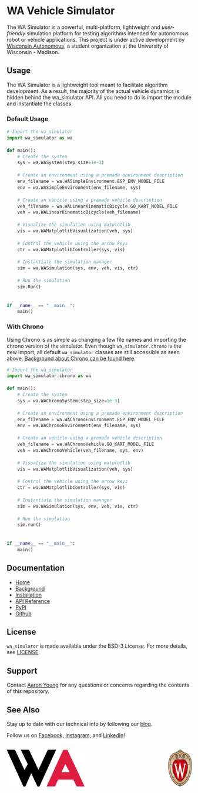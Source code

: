 # WA Vehicle Simulator

The WA Simulator is a powerful, multi-platform, lightweight and *user-friendly* simulation platform for testing algorithms intended for autonomous robot or vehicle applications.
This project is under active development by [Wisconsin Autonomous](https://wa.wisc.edu/), a student organization at the University of Wisconsin - Madison.

## Usage

The WA Simulator is a lightweight tool meant to facilitate algorithm development. As a result, the majority of the actual vehicle dynamics is hidden behind the wa_simulator API. All you need to do is import the module and instantiate the classes.

### Default Usage

```python
# Import the wa_simulator
import wa_simulator as wa

def main():
    # Create the system
    sys = wa.WASystem(step_size=1e-3)

    # Create an environment using a premade environment description
    env_filename = wa.WASimpleEnvironment.EGP_ENV_MODEL_FILE
    env = wa.WASimpleEnvironment(env_filename, sys)

    # Create an vehicle using a premade vehicle description
    veh_filename = wa.WALinearKinematicBicycle.GO_KART_MODEL_FILE
    veh = wa.WALinearKinematicBicycle(veh_filename)

    # Visualize the simulation using matplotlib
    vis = wa.WAMatplotlibVisualization(veh, sys)

    # Control the vehicle using the arrow keys
    ctr = wa.WAMatplotlibController(sys, vis)

    # Instantiate the simulation manager
    sim = wa.WASimulation(sys, env, veh, vis, ctr)

    # Run the simulation
    sim.Run()


if __name__ == "__main__":
    main()
```

### With Chrono

Using Chrono is as simple as changing a few file names and importing the chrono version of the simulator. Even though `wa_simulator.chrono` is the new import, all default `wa_simulator` classes are still accessible as seen above. [Background about Chrono can be found here](https://wisconsinautonomous.github.io/wa_simulator/background.html#ProjectChrono).

```python
# Import the wa_simulator
import wa_simulator.chrono as wa

def main():
    # Create the system
    sys = wa.WAChronoSystem(step_size=1e-3)

    # Create an environment using a premade environment description
    env_filename = wa.WAChronoEnvironment.EGP_ENV_MODEL_FILE
    env = wa.WAChronoEnvironment(env_filename, sys)

    # Create an vehicle using a premade vehicle description
    veh_filename = wa.WAChronoVehicle.GO_KART_MODEL_FILE
    veh = wa.WAChronoVehicle(veh_filename, sys, env)

    # Visualize the simulation using matplotlib
    vis = wa.WAMatplotlibVisualization(veh, sys)

    # Control the vehicle using the arrow keys
    ctr = wa.WAMatplotlibController(sys, vis)

    # Instantiate the simulation manager
    sim = wa.WASimulation(sys, env, veh, vis, ctr)

    # Run the simulation
    sim.run()


if __name__ == "__main__":
    main()
```

## Documentation

- [Home](https://wisconsinautonomous.github.io/wa_simulator/index.html)
- [Background](https://wisconsinautonomous.github.io/wa_simulator/background.html)
- [Installation](https://wisconsinautonomous.github.io/wa_simulator/install.html)
- [API Reference](https://wisconsinautonomous.github.io/wa_simulator/autoapi/wa_simulator/index.html)
- [PyPI](https://pypi.org/project/wa-simulator/)
- [Github](https://github.com/WisconsinAutonomous/wa_simulator)

## License 
`wa_simulator` is made available under the BSD-3 License. For more details, see [LICENSE](https://github.com/WisconsinAutonomous/wa_simulator/blob/develop/LICENSE).

## Support

Contact [Aaron Young](mailto:aryoung5@wisc.edu) for any questions or concerns regarding the contents of this repository.

## See Also

Stay up to date with our technical info by following our [blog](https://wa.wisc.edu/blog).

Follow us on [Facebook](https://www.facebook.com/wisconsinautonomous/), [Instagram](https://www.instagram.com/wisconsinautonomous/), and [LinkedIn](https://www.linkedin.com/company/wisconsin-autonomous/about/)!

<br>

<div>
	<img src="https://github.com/WisconsinAutonomous/wa-resources/blob/master/Images/WA.png?raw=true" alt="Wisconsin Autonomous Logo" class="readme-img" height="100px">  
	<img src="https://github.com/WisconsinAutonomous/wa-resources/blob/master/Images/UWCrest.png?raw=true" alt="University of Wisconsin - Madison Crest" class="readme-img" height="100px" align="right">
</div>
